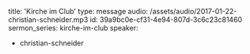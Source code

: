 title: 'Kirche im Club'
type: message
audio: /assets/audio/2017-01-22-christian-schneider.mp3
id: 39a9bc0e-cf31-4e94-807d-3c6c23c81460
sermon_series: kirche-im-club
speaker:
  - christian-schneider
